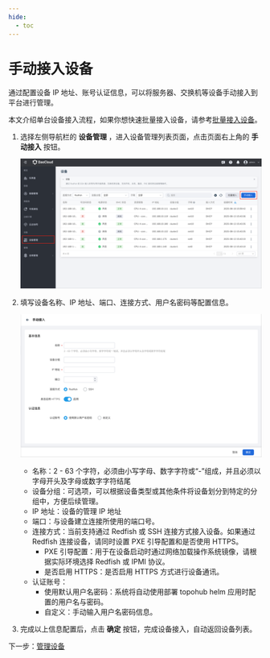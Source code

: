 ```yaml
---
hide:
  - toc
---
```


# 手动接入设备

通过配置设备 IP 地址、账号认证信息，可以将服务器、交换机等设备手动接入到平台进行管理。

本文介绍单台设备接入流程，如果你想快速批量接入设备，请参考[批量接入设备](./batch-access.md)。

1. 选择左侧导航栏的 **设备管理** ，进入设备管理列表页面，点击页面右上角的 **手动接入** 按钮。

    ![设备管理列表](../images/access-device-01.png)

1. 填写设备名称、IP 地址、端口、连接方式、用户名密码等配置信息。

    ![接入设备](../images/access-device-02.png)

    - 名称：2 - 63 个字符，必须由小写字母、数字字符或“-”组成，并且必须以字母开头及字母或数字字符结尾
    - 设备分组：可选项，可以根据设备类型或其他条件将设备划分到特定的分组中，方便后续管理。
    - IP 地址：设备的管理 IP 地址
    - 端口：与设备建立连接所使用的端口号。
    - 连接方式：当前支持通过 Redfish 或 SSH 连接方式接入设备。如果通过 Redfish 连接设备，请同时设置 PXE 引导配置和是否使用 HTTPS。
        - PXE 引导配置：用于在设备启动时通过网络加载操作系统镜像，请根据实际环境选择 Redfish 或 IPMI 协议。
        - 是否启用 HTTPS：是否启用 HTTPS 方式进行设备通讯。
    - 认证账号：
        - 使用默认用户名密码：系统将自动使用部署 topohub helm 应用时配置的用户名与密码。
        - 自定义：手动输入用户名密码信息。

1. 完成以上信息配置后，点击 **确定** 按钮，完成设备接入，自动返回设备列表。

下一步：[管理设备](./manage-device.md)
